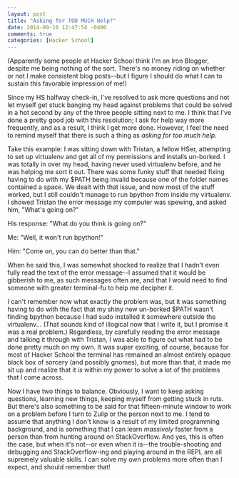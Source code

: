 ```yaml
---
layout: post
title: "Asking for TOO MUCH Help?"
date: 2014-09-16 12:47:54 -0400
comments: true
categories: [Hacker School]
---
```

(Apparently some people at Hacker School think I'm an Iron Blogger, despite me being nothing of the sort. There's no money riding on whether or not I make consistent blog posts--but I figure I should do what I can to sustain this favorable impression of me!)

Since my HS halfway check-in, I've resolved to ask more questions and not let myself get stuck banging my head against problems that could be solved in a hot second by any of the three people sitting next to me. I think that I've done a pretty good job with this resolution; I ask for help way more frequently, and as a result, I think I get more done. However, I feel the need to remind myself that there is such a thing as _asking for too much help_.

Take this example: I was sitting down with Tristan, a fellow HSer, attempting to set up virtualenv and get all of my permissions and installs un-borked. I was totally in over my head, having never used virtualenv before, and he was helping me sort it out. There was some funky stuff that needed fixing having to do with my $PATH being invalid because one of the folder names contained a space. We dealt with that issue, and now most of the stuff worked, but I still couldn't manage to run bpython from inside my virtualenv. I showed Tristan the error message my computer was spewing, and asked him, "What's going on?"

His response: "What do you think is going on?"

Me: "Well, it won't run bpython!"

Him: "Come on, you can do better than that."<!-- more -->

When he said this, I was somewhat shocked to realize that I hadn't even fully read the text of the error message--I assumed that it would be gibberish to me, as such messages often are, and that I would need to find someone with greater terminal-fu to help me decipher it.

I can't remember now what exactly the problem was, but it was something having to do with the fact that my shiny new un-borked $PATH wasn't finding bpython because I had sudo installed it somewhere outside the virtualenv... (That sounds kind of illogical now that I write it, but I promise it was a real problem.) Regardless, by carefully reading the error message and talking it through with Tristan, I was able to figure out what had to be done pretty much on my own. It was super exciting, of course, because for most of Hacker School the terminal has remained an almost entirely opaque black box of sorcery (and possibly gnomes), but more than that, it made me sit up and realize that it _is_ within my power to solve a lot of the problems that I come across.

Now I have two things to balance. Obviously, I want to keep asking questions, learning new things, keeping myself from getting stuck in ruts. But there's also something to be said for that fifteen-minute window to work on a problem before I turn to Zulip or the person next to me. I tend to assume that anything I don't know is a result of my limited programming background, and is something that I can learn _massively_ faster from a person than from hunting around on StackOverflow. And yes, this is often the case, but when it's not--or even when it is--the trouble-shooting and debugging and StackOverflow-ing and playing around in the REPL are all supremely valuable skills. I can solve my own problems more often than I expect, and should remember that!
